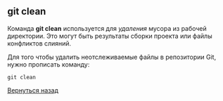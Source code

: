 ## git clean
Команда **git clean** используется для *удаления* мусора из рабочей директории. Это могут быть результаты сборки проекта или файлы конфликтов слияний.

Для того чтобы удалить неотслеживаемые файлы в репозитории Git, нужно прописать команду:
```
git clean
```


[Вернуться назад](readme.md)

